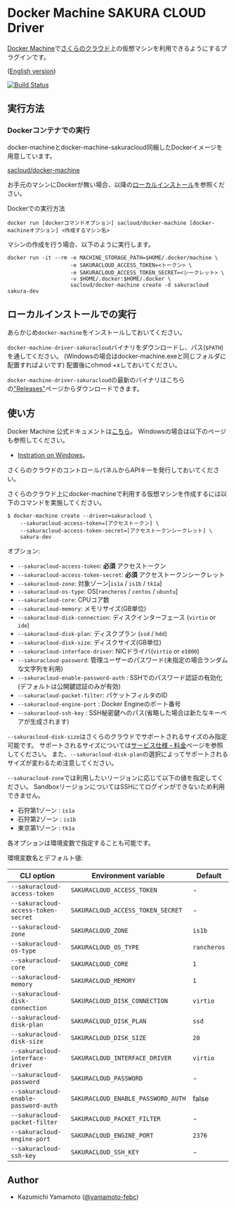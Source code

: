 # Docker Machine SAKURA CLOUD Driver

[Docker Machine](https://docs.docker.com/machine/)で[さくらのクラウド](http://cloud.sakura.ad.jp)上の仮想マシンを利用できるようにするプラグインです。

([English version](README.en.md))

[![Build Status](https://travis-ci.org/sacloud/docker-machine-sakuracloud.svg?branch=master)](https://travis-ci.org/sacloud/docker-machine-sakuracloud)

## 実行方法

### Dockerコンテナでの実行

docker-machineとdocker-machine-sakuracloud同梱したDockerイメージを用意しています。

[sacloud/docker-machine](https://hub.docker.com/r/sacloud/docker-machine/)

お手元のマシンにDockerが無い場合、以降の[ローカルインストール](#ローカルインストールでの実行)を参照ください。

Dockerでの実行方法

```bash:書式
docker run [dockerコマンドオプション] sacloud/docker-machine [docker-machineオプション] <作成するマシン名>
```

マシンの作成を行う場合、以下のように実行します。

```bash:コマンド例
docker run -it --rm -e MACHINE_STORAGE_PATH=$HOME/.docker/machine \
                    -e SAKURACLOUD_ACCESS_TOKEN=<トークン> \
                    -e SAKURACLOUD_ACCESS_TOKEN_SECRET=<シークレット> \
                    -v $HOME/.docker:$HOME/.docker \
                    sacloud/docker-machine create -d sakuracloud sakura-dev
```


## ローカルインストールでの実行

あらかじめ`docker-machine`をインストールしておいてください。

`docker-machine-driver-sakuracloud`バイナリをダウンロードし、パス(`$PATH`)を通してください。
(Windowsの場合はdocker-machine.exeと同じフォルダに配置すればよいです)
配置後にchmod +xしておいてください。

`docker-machine-driver-sakuracloud`の最新のバイナリはこちらの["Releases"](https://github.com/sacloud/docker-machine-sakuracloud/releases/latest)ページからダウンロードできます。

## 使い方

Docker Machine 公式ドキュメントは[こちら](https://docs.docker.com/machine/)。
Windowsの場合は以下のページも参照してください。
 - [Instration on Windows](http://docs.docker.com/engine/installation/windows/)。


さくらのクラウドのコントロールパネルからAPIキーを発行しておいてください。

さくらのクラウド上にdocker-machineで利用する仮想マシンを作成するには以下のコマンドを実施してください。

```
$ docker-machine create --driver=sakuracloud \
    --sakuracloud-access-token=[アクセストークン] \
    --sakuracloud-access-token-secret=[アクセストークンシークレット] \
    sakura-dev
```

オプション:

 - `--sakuracloud-access-token`: **必須** アクセストークン
 - `--sakuracloud-access-token-secret`: **必須** アクセストークンシークレット
 - `--sakuracloud-zone`: 対象ゾーン[`is1a` / `is1b` / `tk1a`]
 - `--sakuracloud-os-type`: OS[`rancheros` / `centos` / `ubuntu`]
 - `--sakuracloud-core`: CPUコア数
 - `--sakuracloud-memory`: メモリサイズ(GB単位)
 - `--sakuracloud-disk-connection`: ディスクインターフェース (`virtio` or `ide`)
 - `--sakuracloud-disk-plan`: ディスクプラン (`ssd` / `hdd`)
 - `--sakuracloud-disk-size`: ディスクサイズ(GB単位)
 - `--sakuracloud-interface-driver`: NICドライバ(`virtio` or `e1000`)
 - `--sakuracloud-password`: 管理ユーザーのパスワード(未指定の場合ランダムな文字列を利用)
 - `--sakuracloud-enable-password-auth` : SSHでのパスワード認証の有効化(デフォルトは公開鍵認証のみが有効)
 - `--sakuracloud-packet-filter`: パケットフィルタのID
 - `--sakuracloud-engine-port` : Docker Engineのポート番号
 - `--sakuracloud-ssh-key` : SSH秘密鍵へのパス(省略した場合は新たなキーペアが生成されます)

`--sakuracloud-disk-size`はさくらのクラウドでサポートされるサイズのみ指定可能です。
サポートされるサイズについては[サービス仕様・料金](http://cloud.sakura.ad.jp/specification.php)ページを参照してください。
また、`--sakuracloud-disk-plan`の選択によってサポートされるサイズが変わるため注意してください。

`--sakuracloud-zone`では利用したいリージョンに応じて以下の値を指定してください。
SandboxリージョンについてはSSHにてログインができないため利用できません。

 - 石狩第1ゾーン : `is1a`
 - 石狩第2ゾーン : `is1b`
 - 東京第1ゾーン : `tk1a`


各オプションは環境変数で指定することも可能です。


環境変数名とデフォルト値:

| CLI option                           | Environment variable              | Default                  |
|--------------------------------------|-----------------------------------|--------------------------|
| `--sakuracloud-access-token`         | `SAKURACLOUD_ACCESS_TOKEN`        | -                        |
| `--sakuracloud-access-token-secret`  | `SAKURACLOUD_ACCESS_TOKEN_SECRET` | -                        |
| `--sakuracloud-zone`                 | `SAKURACLOUD_ZONE`                | `is1b`                   |
| `--sakuracloud-os-type`              | `SAKURACLOUD_OS_TYPE`             | `rancheros`              |
| `--sakuracloud-core`                 | `SAKURACLOUD_CORE`                | `1`                      |
| `--sakuracloud-memory`               | `SAKURACLOUD_MEMORY`              | `1`                      |
| `--sakuracloud-disk-connection`      | `SAKURACLOUD_DISK_CONNECTION`     | `virtio`                 |
| `--sakuracloud-disk-plan`            | `SAKURACLOUD_DISK_PLAN`           | `ssd`                    |
| `--sakuracloud-disk-size`            | `SAKURACLOUD_DISK_SIZE`           | `20`                     |
| `--sakuracloud-interface-driver`     | `SAKURACLOUD_INTERFACE_DRIVER`    | `virtio`                 |
| `--sakuracloud-password`             | `SAKURACLOUD_PASSWORD`            | -                        |
| `--sakuracloud-enable-password-auth` | `SAKURACLOUD_ENABLE_PASSWORD_AUTH`| false                    |
| `--sakuracloud-packet-filter`        | `SAKURACLOUD_PACKET_FILTER`       | -                        |
| `--sakuracloud-engine-port`          | `SAKURACLOUD_ENGINE_PORT`         | `2376`                   |
| `--sakuracloud-ssh-key`              | `SAKURACLOUD_SSH_KEY`             | -                        |

## Author

* Kazumichi Yamamoto ([@yamamoto-febc](https://github.com/yamamoto-febc))
